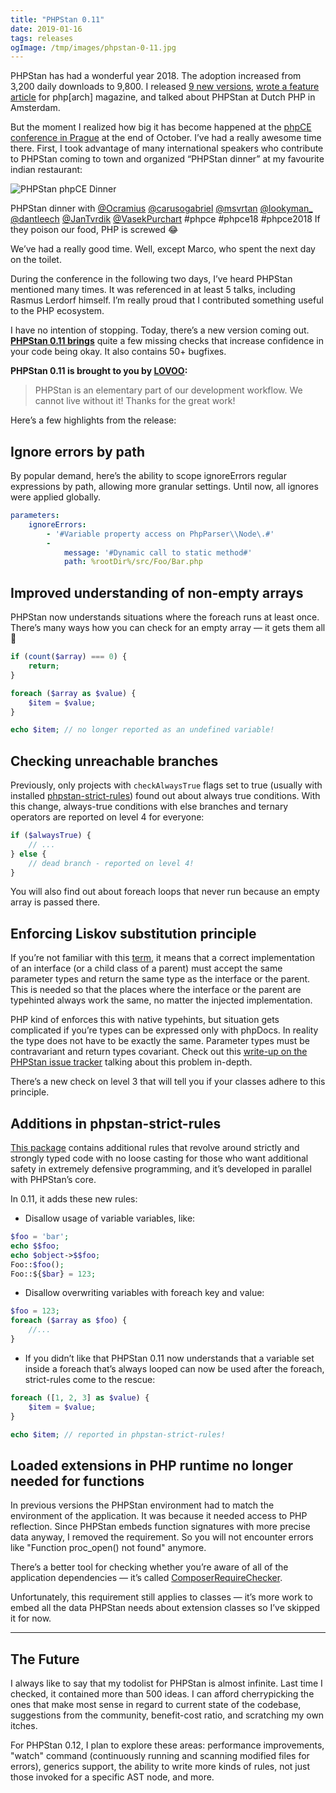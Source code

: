 ```yaml
---
title: "PHPStan 0.11"
date: 2019-01-16
tags: releases
ogImage: /tmp/images/phpstan-0-11.jpg
---
```


PHPStan has had a wonderful year 2018. The adoption increased from 3,200 daily downloads to 9,800. I released [9 new versions](https://github.com/phpstan/phpstan/releases), [wrote a feature article](https://www.phparch.com/2018/04/testing-strategy-with-the-help-of-static-analysis/) for php[arch] magazine, and talked about PHPStan at Dutch PHP in Amsterdam.

But the moment I realized how big it has become happened at the [phpCE conference in Prague](https://joind.in/event/php-central-europe-conference-2018) at the end of October. I’ve had a really awesome time there. First, I took advantage of many international speakers who contribute to PHPStan coming to town and organized “PHPStan dinner” at my favourite indian restaurant:

![PHPStan phpCE Dinner](/tmp/images/phpstan-0-11.jpg)

<p class="text-sm text-center text-gray-500">
PHPStan dinner with <a href="https://twitter.com/Ocramius" target="_blank" rel="noopener nofollow">@Ocramius</a> <a href="https://twitter.com/carusogabriel" target="_blank" rel="noopener nofollow">@carusogabriel</a> <a href="https://twitter.com/msvrtan" target="_blank" rel="noopener nofollow">@msvrtan</a> <a href="https://twitter.com/lookyman_" target="_blank" rel="noopener nofollow">@lookyman_</a> <a href="https://twitter.com/dantleech" target="_blank" rel="noopener nofollow">@dantleech</a> <a href="https://twitter.com/JanTvrdik" target="_blank" rel="noopener nofollow">@JanTvrdik</a> <a href="https://twitter.com/VasekPurchart" target="_blank" rel="noopener nofollow">@VasekPurchart</a> #phpce #phpce18 #phpce2018 If they poison our food, PHP is screwed 😂
</p>

We’ve had a really good time. Well, except Marco, who spent the next day on the toilet.

During the conference in the following two days, I’ve heard PHPStan mentioned many times. It was referenced in at least 5 talks, including Rasmus Lerdorf himself. I’m really proud that I contributed something useful to the PHP ecosystem.

I have no intention of stopping. Today, there’s a new version coming out. [**PHPStan 0.11 brings**](https://github.com/phpstan/phpstan/releases/tag/0.11) quite a few missing checks that increase confidence in your code being okay. It also contains 50+ bugfixes.

**PHPStan 0.11 is brought to you by [LOVOO](https://www.lovoo.com/):**

> PHPStan is an elementary part of our development workflow. We cannot live without it! Thanks for the great work!

Here’s a few highlights from the release:

## Ignore errors by path

By popular demand, here’s the ability to scope ignoreErrors regular expressions by path, allowing more granular settings. Until now, all ignores were applied globally.

```yaml
parameters:
	ignoreErrors:
		- '#Variable property access on PhpParser\\Node\.#'
		-
			message: '#Dynamic call to static method#'
			path: %rootDir%/src/Foo/Bar.php
```

## Improved understanding of non-empty arrays

PHPStan now understands situations where the foreach runs at least once. There’s many ways how you can check for an empty array — it gets them all 🙂

```php
if (count($array) === 0) {
	return;
}

foreach ($array as $value) {
	$item = $value;
}

echo $item; // no longer reported as an undefined variable!
```

## Checking unreachable branches

Previously, only projects with `checkAlwaysTrue` flags set to true (usually with installed [phpstan-strict-rules](https://github.com/phpstan/phpstan-strict-rules/)) found out about always true conditions. With this change, always-true conditions with else branches and ternary operators are reported on level 4 for everyone:

```php
if ($alwaysTrue) {
	// ...
} else {
	// dead branch - reported on level 4!
}
```

You will also find out about foreach loops that never run because an empty array is passed there.

## Enforcing Liskov substitution principle

If you’re not familiar with this [term](https://stackoverflow.com/questions/56860/what-is-an-example-of-the-liskov-substitution-principle), it means that a correct implementation of an interface (or a child class of a parent) must accept the same parameter types and return the same type as the interface or the parent. This is needed so that the places where the interface or the parent are typehinted always work the same, no matter the injected implementation.

PHP kind of enforces this with native typehints, but situation gets complicated if you’re types can be expressed only with phpDocs. In reality the type does not have to be exactly the same. Parameter types must be contravariant and return types covariant. Check out this [write-up on the PHPStan issue tracker](https://github.com/phpstan/phpstan/issues/532) talking about this problem in-depth.

There’s a new check on level 3 that will tell you if your classes adhere to this principle.

## Additions in phpstan-strict-rules

[This package](https://github.com/phpstan/phpstan-strict-rules/) contains additional rules that revolve around strictly and strongly typed code with no loose casting for those who want additional safety in extremely defensive programming, and it’s developed in parallel with PHPStan’s core.

In 0.11, it adds these new rules:

- Disallow usage of variable variables, like:

```php
$foo = 'bar';
echo $$foo;
echo $object->$$foo;
Foo::$foo();
Foo::${$bar} = 123;
```

- Disallow overwriting variables with foreach key and value:

```php
$foo = 123;
foreach ($array as $foo) {
	//...
}
```

- If you didn’t like that PHPStan 0.11 now understands that a variable set inside a foreach that’s always looped can now be used after the foreach, strict-rules come to the rescue:

```php
foreach ([1, 2, 3] as $value) {
	$item = $value;
}

echo $item; // reported in phpstan-strict-rules!
```

## Loaded extensions in PHP runtime no longer needed for functions

In previous versions the PHPStan environment had to match the environment of the application. It was because it needed access to PHP reflection. Since PHPStan embeds function signatures with more precise data anyway, I removed the requirement. So you will not encounter errors like "Function proc_open() not found" anymore.

There’s a better tool for checking whether you’re aware of all of the application dependencies — it’s called [ComposerRequireChecker](https://github.com/maglnet/ComposerRequireChecker).

Unfortunately, this requirement still applies to classes — it’s more work to embed all the data PHPStan needs about extension classes so I’ve skipped it for now.

---

## The Future

I always like to say that my todolist for PHPStan is almost infinite. Last time I checked, it contained more than 500 ideas. I can afford cherrypicking the ones that make most sense in regard to current state of the codebase, suggestions from the community, benefit-cost ratio, and scratching my own itches.

For PHPStan 0.12, I plan to explore these areas: performance improvements, "watch" command (continuously running and scanning modified files for errors), generics support, the ability to write more kinds of rules, not just those invoked for a specific AST node, and more.
